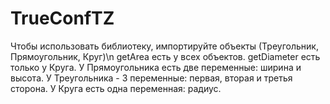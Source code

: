 # TrueConfTZ
Чтобы использовать библиотеку, импортируйте объекты (Треугольник, Прямоугольник, Круг)\n
getArea есть у всех объектов.
getDiameter есть только у Круга.
У Прямоугольника есть две переменные: ширина и высота.
У Треугольника - 3 переменные: первая, вторая и третья сторона.
У Круга есть одна переменная: радиус.
